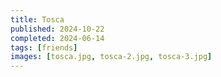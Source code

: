 ```yaml
---
title: Tosca
published: 2024-10-22
completed: 2024-06-14
tags: [friends]
images: [tosca.jpg, tosca-2.jpg, tosca-3.jpg]
---
```

